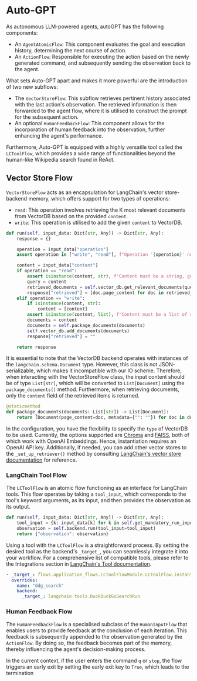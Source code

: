 # Auto-GPT

As autonomous LLM-powered agents, autoGPT has the following components:

- An `AgentAtomicFlow`: This component evaluates the goal and execution history, determining the next course of action.
- An `ActionFlow`: Responsible for executing the action based on the newly generated command, and subsequently sending the observation back to the agent.

What sets Auto-GPT apart and makes it more powerful are the introduction of two new subflows:

- The `VectorStoreFlow`: This subflow retrieves pertinent history associated with the last action's observation. The retrieved information is then forwarded to the agent flow, where it is utilised to construct the prompt for the subsequent action.
- An optional `HumanFeedbackFlow`: This component allows for the incorporation of human feedback into the observation, further enhancing the agent's performance.

Furthermore, Auto-GPT is equipped with a highly versatile tool called the `LCToolFlow`, which provides a wide range of functionalities beyond the human-like Wikipedia search found in ReAct.

## Vector Store Flow

`VectorStoreFlow` acts as an encapsulation for LangChain's vector store-backend memory, which offers support for two types of operations:

- `read`: This operation involves retrieving the K most relevant documents from VectorDB based on the provided `content`.
- `write`: This operation is utilised to add the given `content` to VectorDB.

```python
def run(self, input_data: Dict[str, Any]) -> Dict[str, Any]:
    response = {}

    operation = input_data["operation"]
    assert operation in ["write", "read"], f"Operation '{operation}' not supported"

    content = input_data["content"]
    if operation == "read":
        assert isinstance(content, str), f"Content must be a string, got {type(content)}"
        query = content
        retrieved_documents = self.vector_db.get_relevant_documents(query)
        response["retrieved"] = [doc.page_content for doc in retrieved_documents]
    elif operation == "write":
        if isinstance(content, str):
            content = [content]
        assert isinstance(content, list), f"Content must be a list of strings, got {type(content)}"
        documents = content
        documents = self.package_documents(documents)
        self.vector_db.add_documents(documents)
        response["retrieved"] = ""

    return response
```


It is essential to note that the VectorDB backend operates with instances of the `langchain.schema.Document` type. However, this class is not JSON-serializable, which makes it incompatible with our IO scheme. Therefore, when interacting with the VectorStoreFlow class, the input content should be of type `List[str]`, which will be converted to `List[Document]` using the `package_documents()` method. Furthermore, when retrieving documents, only the `content` field of the retrieved items is returned.

```python
@staticmethod
def package_documents(documents: List[str]) -> List[Document]:
    return [Document(page_content=doc, metadata={"": ""}) for doc in documents]
```

In the configuration, you have the flexibility to specify the `type` of VectorDB to be used. Currently, the options supported are [Chroma](https://python.langchain.com/docs/modules/data_connection/vectorstores/integrations/chroma) and [FAISS](https://python.langchain.com/docs/modules/data_connection/vectorstores/integrations/faiss), both of which work with OpenAI Embeddings. Hence, instantiation requires an OpenAI API key. Additionally, if needed, you can add other vector stores to the `_set_up_retriever()` method by consulting [LangChain's vector store documentation](https://python.langchain.com/docs/modules/data_connection/vectorstores/) for reference.

### LangChain Tool Flow

The `LCToolFlow` is an atomic flow functioning as an interface for LangChain tools. This flow operates by taking a `tool_input`, which corresponds to the tool's keyword arguments, as its input, and then provides the observation as its output.

```python
def run(self, input_data: Dict[str, Any]) -> Dict[str, Any]:
    tool_input = {k: input_data[k] for k in self.get_mandatory_run_input_keys(input_data)}
    observation = self.backend.run(tool_input=tool_input)
    return {"observation": observation}
```

Using a tool with the `LCToolFlow` is a straightforward process. By setting the desired tool as the backend's `_target_`, you can seamlessly integrate it into your workflow. For a comprehensive list of compatible tools, please refer to the Integrations section in [LangChain's Tool documentation](https://python.langchain.com/docs/modules/agents/tools/).

```yaml
- _target_: flows.application_flows.LCToolFlowModule.LCToolFlow.instantiate_from_default_config
  overrides:
    name: "ddg_search"
    backend:
      _target_: langchain.tools.DuckDuckGoSearchRun
```

### Human Feedback Flow

The `HumanFeedbackFlow` is a specialised subclass of the `HumanInputFlow` that enables users to provide feedback at the conclusion of each iteration. This feedback is subsequently appended to the observation generated by the `ActionFlow`. By doing so, the feedback becomes part of the memory, thereby influencing the agent's decision-making process.

In the current context, if the user enters the command `q` or `stop`, the flow triggers an early exit by setting the early exit key to `True`, which leads to the termination
